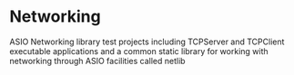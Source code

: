 # Networking
 ASIO Networking library test projects including TCPServer and TCPClient executable applications and a common static library for working with networking through ASIO facilities called netlib

